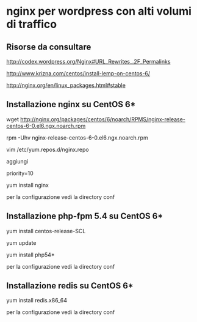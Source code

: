 ﻿# nginx per wordpress con alti volumi di traffico

## Risorse da consultare
http://codex.wordpress.org/Nginx#URL_Rewrites_.2F_Permalinks

http://www.krizna.com/centos/install-lemp-on-centos-6/

http://nginx.org/en/linux_packages.html#stable

## Installazione nginx su CentOS 6*

wget http://nginx.org/packages/centos/6/noarch/RPMS/nginx-release-centos-6-0.el6.ngx.noarch.rpm

rpm -Uhv nginx-release-centos-6-0.el6.ngx.noarch.rpm

vim /etc/yum.repos.d/nginx.repo

aggiungi 

priority=10

yum install nginx

per la configurazione vedi la directory conf

## Installazione php-fpm 5.4 su CentOS 6*

yum install centos-release-SCL

yum update

yum install php54*

per la configurazione vedi la directory conf

## Installazione redis su CentOS 6*

yum install redis.x86_64

per la configurazione vedi la directory conf